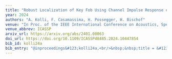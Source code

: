```yaml
---
title: "Robust Localization of Key Fob Using Channel Impulse Response of Ultra Wide Band Sensors for Keyless Entry Systems"
year: 2024
authors: "A. Kolli, F. Casamassima, H. Possegger, H. Bischof"
venue: "In Proc. of the IEEE International Conference on Acoustics, Speech, and Signal Processing"
venue_abbrev: ICASSP
arxiv_url: https://arxiv.org/abs/2401.08863
doi_url: https://doi.org/10.1109/ICASSP48485.2024.10447854
bib_id: kolli24a
bib_entry: "@inproceedings&#123;kolli24a,<br/>&nbsp;&nbsp;title = &#123;&#123;Robust Localization of Key Fob Using Channel Impulse Response of Ultra Wide Band Sensors for Keyless Entry Systems&#125;&#125;,<br/>&nbsp;&nbsp;author = &#123;Kolli, Abhiram and Casamassima, Filippo and Possegger, Horst and Bischof, Horst&#125;,<br/>&nbsp;&nbsp;booktitle = &#123;Proc. of the IEEE International Conference on Acoustics, Speech, and Signal Processing (ICASSP)&#125;,<br/>&nbsp;&nbsp;year = &#123;2024&#125;<br/>&#125;"
---
```

